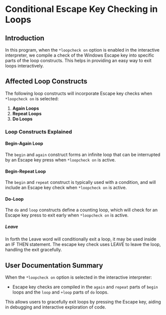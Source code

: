 # Conditional Escape Key Checking in Loops

## Introduction

In this program, when the `*loopcheck on` option is enabled in the interactive interpreter, we compile a check of the Windows Escape key into specific parts of the loop constructs. 
This helps in providing an easy way to exit loops interactively.

## Affected Loop Constructs

The following loop constructs will incorporate Escape key checks when `*loopcheck on` is selected:

1. **Again Loops**
2. **Repeat Loops**
3. **Do Loops**

### Loop Constructs Explained

#### Begin-Again Loop

The `begin` and `again` construct forms an infinite loop that can be interrupted by an Escape key press when `*loopcheck on` is active.

#### Begin-Repeat Loop

The `begin` and `repeat` construct is typically used with a condition, and will include an Escape key check when `*loopcheck on` is active.

#### Do-Loop

The `do` and `loop` constructs define a counting loop, which will check for an Escape key press to exit early when `*loopcheck on` is active.

##### Leave

In forth the Leave word will conditionally exit a loop, it may be used inside an IF THEN statement.
The escape key check uses LEAVE to leave the loop, handling the exit gracefully.


 
## User Documentation Summary

When the `*loopcheck on` option is selected in the interactive interpreter:
- Escape key checks are compiled in the `again` and `repeat` parts of `begin` loops and the `loop` and `+loop` parts of `do` loops.

This allows users to gracefully exit loops by pressing the Escape key, aiding in debugging and interactive exploration of code.
